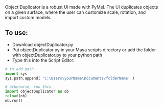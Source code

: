 Object Duplicator is a robust UI made with PyMel. The UI duplicates objects on a given surface, where the user can customize scale, rotation, and import custom models.

## To use: ##
* Download objectDuplicator.py
* Put objectDuplicator.py in your Maya scripts directory or add the folder with objectDuplicator.py to your python path
* Type this into the Script Editor:
```python
# to add path
import sys 
sys.path.append( 'C:\Users\yourName\Documents/folderName' )

# otherwise, run this
import objectDuplicator as ob
reload(ob)
ob.run()
```
